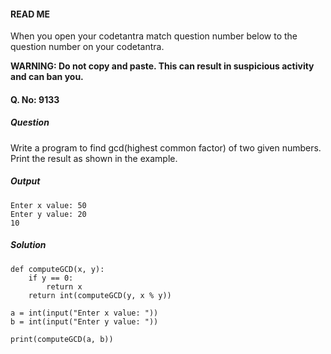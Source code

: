 #### READ ME
When you open your codetantra match question number below to the question number on your codetantra.

**WARNING: Do not copy and paste. This can result in suspicious activity and can ban you.**

#### Q. No: 9133

##### Question
Write a program to find gcd(highest common factor) of two given numbers. Print the result as shown in the example.

##### Output
```
Enter x value: 50
Enter y value: 20
10
```
    
##### Solution
```
def computeGCD(x, y):
    if y == 0:
        return x
    return int(computeGCD(y, x % y))

a = int(input("Enter x value: "))
b = int(input("Enter y value: "))

print(computeGCD(a, b))
```
